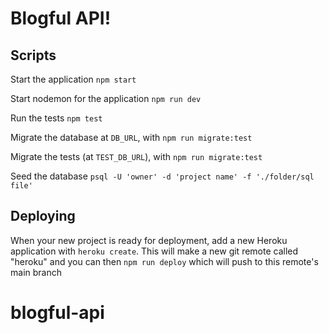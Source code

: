 # Blogful API!

## Scripts

Start the application `npm start`

Start nodemon for the application `npm run dev`

Run the tests `npm test`

Migrate the database at `DB_URL`, with `npm run migrate:test`

Migrate the tests (at `TEST_DB_URL`), with `npm run migrate:test`

Seed the database `psql -U 'owner' -d 'project name' -f './folder/sql file'`

## Deploying

When your new project is ready for deployment, add a new Heroku application with `heroku create`. This will make a new git remote called "heroku" and you can then `npm run deploy` which will push to this remote's main branch

# blogful-api
